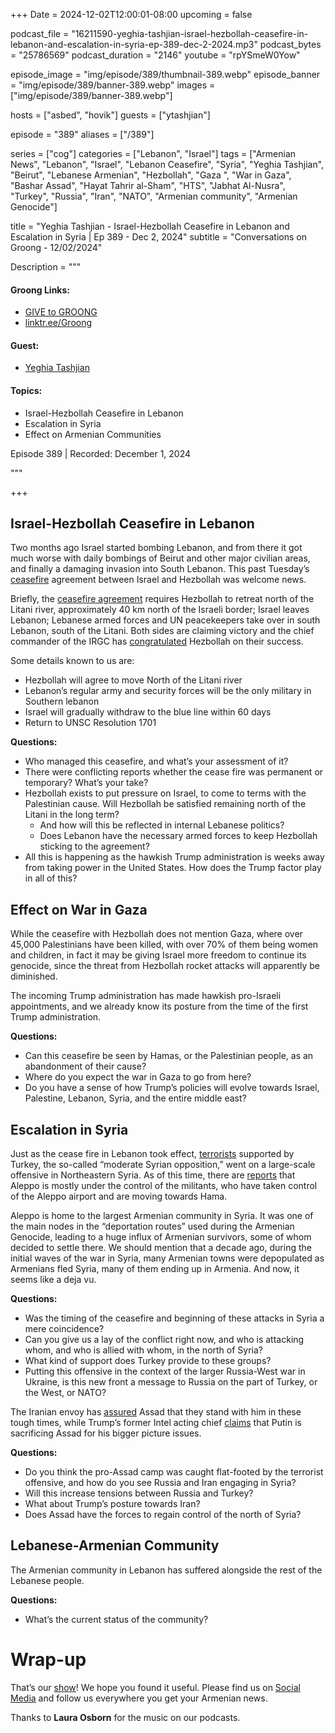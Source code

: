 +++
Date = 2024-12-02T12:00:01-08:00
upcoming = false

podcast_file = "16211590-yeghia-tashjian-israel-hezbollah-ceasefire-in-lebanon-and-escalation-in-syria-ep-389-dec-2-2024.mp3"
podcast_bytes = "25786569"
podcast_duration = "2146"
youtube = "rpYSmeW0Yow"

episode_image = "img/episode/389/thumbnail-389.webp"
episode_banner = "img/episode/389/banner-389.webp"
images = ["img/episode/389/banner-389.webp"]

hosts = ["asbed", "hovik"]
guests = ["ytashjian"]

episode = "389"
aliases = ["/389"]

series = ["cog"]
categories = ["Lebanon", "Israel"]
tags = ["Armenian News", "Lebanon", "Israel", "Lebanon Ceasefire", "Syria", "Yeghia Tashjian", "Beirut", "Lebanese Armenian", "Hezbollah", "Gaza ", "War in Gaza", "Bashar Assad", "Hayat Tahrir al-Sham", "HTS", "Jabhat Al-Nusra", "Turkey", "Russia", "Iran", "NATO", "Armenian community", "Armenian Genocide"]

title = "Yeghia Tashjian - Israel-Hezbollah Ceasefire in Lebanon and Escalation in Syria | Ep 389 - Dec 2, 2024"
subtitle = "Conversations on Groong - 12/02/2024"

Description = """

#### Groong Links:
* [GIVE to GROONG](https://podcasts.groong.org/donate)
* [linktr.ee/Groong](https://linktr.ee/groong)

#### Guest:
* [Yeghia Tashjian](/guest/ytashjian)

#### Topics:
* Israel-Hezbollah Ceasefire in Lebanon
* Escalation in Syria
* Effect on Armenian Communities


Episode 389 | Recorded: December 1, 2024

"""

+++

## Israel-Hezbollah Ceasefire in Lebanon

Two months ago Israel started bombing Lebanon, and from there it got much worse with daily bombings of Beirut and other major civilian areas, and finally a damaging invasion into South Lebanon. This past Tuesday’s [ceasefire](https://www.cnn.com/2024/11/27/middleeast/visual-guide-map-israel-hezbollahs-ceasefire-intl-dg) agreement between Israel and Hezbollah was welcome news.

Briefly, the [ceasefire agreement](https://podcasts.groong.org/img/episode/389/israel-hezbollah-ceasefire-UNSCR-1701.pdf) requires Hezbollah to retreat north of the Litani river, approximately 40 km north of the Israeli border; Israel leaves Lebanon; Lebanese armed forces and UN peacekeepers take over in south Lebanon, south of the Litani. Both sides are claiming victory and the chief commander of the IRGC has [congratulated](https://x.com/MehrnewsCom/status/1862067648495788218) Hezbollah on their success.

Some details known to us are:
* Hezbollah will agree to move North of the Litani river
* Lebanon’s regular army and security forces will be the only military in Southern lebanon
* Israel will gradually withdraw to the blue line within 60 days
* Return to UNSC Resolution 1701 

**Questions:**
* Who managed this ceasefire, and what’s your assessment of it?
* There were conflicting reports whether the cease fire was permanent or temporary? What’s your take?
* Hezbollah exists to put pressure on Israel, to come to terms with the Palestinian cause. Will Hezbollah be satisfied remaining north of the Litani in the long term?
    * And how will this be reflected in internal Lebanese politics?
    * Does Lebanon have the necessary armed forces to keep Hezbollah sticking to the agreement?
* All this is happening as the hawkish Trump administration is weeks away from taking power in the United States. How does the Trump factor play in all of this?


## Effect on War in Gaza

While the ceasefire with Hezbollah does not mention Gaza, where over 45,000 Palestinians have been killed, with over 70% of them being women and children, in fact it may be giving Israel more freedom to continue its genocide, since the threat from Hezbollah rocket attacks will apparently be diminished.

The incoming Trump administration has made hawkish pro-Israeli appointments, and we already know its posture from the time of the first Trump administration.

**Questions:**
* Can this ceasefire be seen by Hamas, or the Palestinian people, as an abandonment of their cause?
* Where do you expect the war in Gaza to go from here?
* Do you have a sense of how Trump’s policies will evolve towards Israel, Palestine, Lebanon, Syria, and the entire middle east?


## Escalation in Syria

Just as the cease fire in Lebanon took effect, [terrorists](https://www.csis.org/programs/former-programs/warfare-irregular-threats-and-terrorism-program-archives/terrorism-backgrounders/hayat-tahrir) supported by Turkey, the so-called “moderate Syrian opposition,” went on a large-scale offensive in Northeastern Syria. As of this time, there are [reports](https://www.washingtonpost.com/world/2024/12/01/syria-rebels-assad-aleppo-hama/) that Aleppo is mostly under the control of the militants, who have taken control of the Aleppo airport and are moving towards Hama. 

Aleppo is home to the largest Armenian community in Syria. It was one of the main nodes in the “deportation routes” used during the Armenian Genocide, leading to a huge influx of Armenian survivors, some of whom decided to settle there. We should mention that a decade ago, during the initial waves of the war in Syria, many Armenian towns were depopulated as Armenians fled Syria, many of them ending up in Armenia. And now, it seems like a deja vu. 

**Questions:**
* Was the timing of the ceasefire and beginning of these attacks in Syria a mere coincidence?
* Can you give us a lay of the conflict right now, and who is attacking whom, and who is allied with whom, in the north of Syria?
* What kind of support does Turkey provide to these groups?
* Putting this offensive in the context of the larger Russia-West war in Ukraine, is this new front a message to Russia on the part of Turkey, or the West, or NATO?

The Iranian envoy has [assured](https://www.washingtonpost.com/world/2024/12/01/syria-rebels-assad-aleppo-hama/#link-QIWNC3J5U5BNZPEHTW3PFUCVRQ) Assad that they stand with him in these tough times, while Trump’s former Intel acting chief [claims](https://www.newsweek.com/putin-letting-syrian-rebels-overthrow-assad-ex-trump-intel-chief-1993662) that Putin is sacrificing Assad for his bigger picture issues.

**Questions:**
* Do you think the pro-Assad camp was caught flat-footed by  the terrorist offensive, and how do you see Russia and Iran engaging in Syria?
* Will this increase tensions between Russia and Turkey?
* What about Trump’s posture towards Iran?
* Does Assad have the forces to regain control of the north of Syria?


## Lebanese-Armenian Community

The Armenian community in Lebanon has suffered alongside the rest of the Lebanese people.

**Questions:**
* What’s the current status of the community?


# Wrap-up

That’s our [show](https://podcasts.groong.org/)! We hope you found it useful. Please find us on [Social Media](https://linktr.ee/groong) and follow us everywhere you get your Armenian news.

Thanks to **Laura Osborn** for the music on our podcasts.
